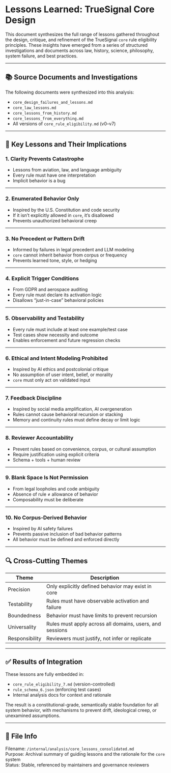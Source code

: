 # Lessons Learned: TrueSignal Core Design

This document synthesizes the full range of lessons gathered throughout the design, critique, and refinement of the TrueSignal `core` rule eligibility principles. These insights have emerged from a series of structured investigations and documents across law, history, science, philosophy, system failure, and best practices.

---

## 📚 Source Documents and Investigations

The following documents were synthesized into this analysis:

- `core_design_failures_and_lessons.md`
- `core_law_lessons.md`
- `core_lessons_from_history.md`
- `core_lessons_from_everything.md`
- All versions of `core_rule_eligibility.md` (v0–v7)

---

## 🧠 Key Lessons and Their Implications

### 1. Clarity Prevents Catastrophe
- Lessons from aviation, law, and language ambiguity
- Every rule must have one interpretation
- Implicit behavior is a bug

---

### 2. Enumerated Behavior Only
- Inspired by the U.S. Constitution and code security
- If it isn’t explicitly allowed in `core`, it’s disallowed
- Prevents unauthorized behavioral creep

---

### 3. No Precedent or Pattern Drift
- Informed by failures in legal precedent and LLM modeling
- `core` cannot inherit behavior from corpus or frequency
- Prevents learned tone, style, or hedging

---

### 4. Explicit Trigger Conditions
- From GDPR and aerospace auditing
- Every rule must declare its activation logic
- Disallows “just-in-case” behavioral policies

---

### 5. Observability and Testability
- Every rule must include at least one example/test case
- Test cases show necessity and outcome
- Enables enforcement and future regression checks

---

### 6. Ethical and Intent Modeling Prohibited
- Inspired by AI ethics and postcolonial critique
- No assumption of user intent, belief, or morality
- `core` must only act on validated input

---

### 7. Feedback Discipline
- Inspired by social media amplification, AI overgeneration
- Rules cannot cause behavioral recursion or stacking
- Memory and continuity rules must define decay or limit logic

---

### 8. Reviewer Accountability
- Prevent rules based on convenience, corpus, or cultural assumption
- Require justification using explicit criteria
- Schema + tools + human review

---

### 9. Blank Space Is Not Permission
- From legal loopholes and code ambiguity
- Absence of rule ≠ allowance of behavior
- Composability must be deliberate

---

### 10. No Corpus-Derived Behavior
- Inspired by AI safety failures
- Prevents passive inclusion of bad behavior patterns
- All behavior must be defined and enforced directly

---

## 🔍 Cross-Cutting Themes

| Theme | Description |
|-------|-------------|
| Precision | Only explicitly defined behavior may exist in core |
| Testability | Rules must have observable activation and failure |
| Boundedness | Behavior must have limits to prevent recursion |
| Universality | Rules must apply across all domains, users, and sessions |
| Responsibility | Reviewers must justify, not infer or replicate |

---

## ✅ Results of Integration

These lessons are fully embedded in:
- `core_rule_eligibility_7.md` (version-controlled)
- `rule_schema_6.json` (enforcing test cases)
- Internal analysis docs for context and rationale

The result is a constitutional-grade, semantically stable foundation for all system behavior, with mechanisms to prevent drift, ideological creep, or unexamined assumptions.

---

## 📎 File Info
Filename: `/internal/analysis/core_lessons_consolidated.md`  
Purpose: Archival summary of guiding lessons and the rationale for the `core` system  
Status: Stable, referenced by maintainers and governance reviewers

